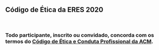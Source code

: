﻿---
layout: page-fullwidth
title: ""
#meta_title: "Duvidas? Entre em contato conosco"
subheadline: ""
#teaser: "Entre em contato conosco pelo e-mail #eres2020.uem@gmail.com"
permalink: "/etica/"
header:
   image_fullwidth: banner_eres2020.png
---

<h2>Código de Ética da ERES 2020</h2>

<br>

<h3>Todo participante, inscrito ou convidado, concorda com os termos do <a href="https://www.acm.org/code-of-ethics" target="_blank">Código de Ética e Conduta Profissional da ACM</a>.</h3>













